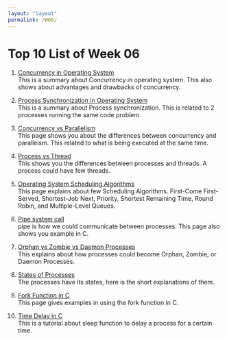 ```yaml
---
layout: "layout"
permalink: /W06/
---
```


# Top 10 List of Week 06

1. [Concurrency in Operating System](https://www.geeksforgeeks.org/concurrency-in-operating-system/)<br>
This is a summary about Concurrency in operating system. This also shows about advantages and drawbacks of concurrency.

2. [Process Synchronization in Operating System](https://www.geeksforgeeks.org/introduction-of-process-synchronization/)<br>
This is a summary about Process synchronization. This is related to 2 processes running the same code problem.

3. [Concurrency vs Parallelism](https://www.geeksforgeeks.org/difference-between-concurrency-and-parallelism/)<br>
This page shows you about the differences between concurrency and paralleism. This related to what is being executed at the same time.

4. [Process vs Thread](https://www.geeksforgeeks.org/difference-between-process-and-thread/)<br>
This shows you the differences between processes and threads. A process could have few threads.

5. [Operating System Scheduling Algorithms](https://www.tutorialspoint.com/operating_system/os_process_scheduling_algorithms.htm)<br>
This page explains about few Scheduling Algorithms. First-Come First-Served, Shortest-Job Next, Priority, Shortest Remaining Time, 
Round Robin, and Multiple-Level Queues.

6. [Pipe system call](https://linuxhint.com/pipe_system_call_c/)<br>
pipe is how we could communicate between processes. This page also shows you example in C.

7. [Orphan vs Zombie vs Daemon Processes](https://www.tutorialspoint.com/zombie-vs-orphan-vs-daemon-processes)<br>
This explains about how processes could become Orphan, Zombie, or Daemon Processes.

8. [States of Processes](https://www.tutorialspoint.com/what-are-the-different-states-of-a-process)<br>
The processes have its states, here is the short explanations of them.

9. [Fork Function in C](https://www.geeksforgeeks.org/fork-system-call/)<br>
This page gives examples in using the fork function in C.

10. [Time Delay in C](https://www.geeksforgeeks.org/time-delay-c/)<br>
This is a tutorial about sleep function to delay a process for a certain time.
 
